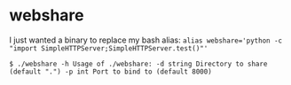 # webshare
I just wanted a binary to replace my bash alias:
`alias webshare='python -c "import SimpleHTTPServer;SimpleHTTPServer.test()"'`

`$ ./webshare -h
Usage of ./webshare:
  -d string
    Directory to share (default ".")
  -p int
    Port to bind to (default 8000)`
